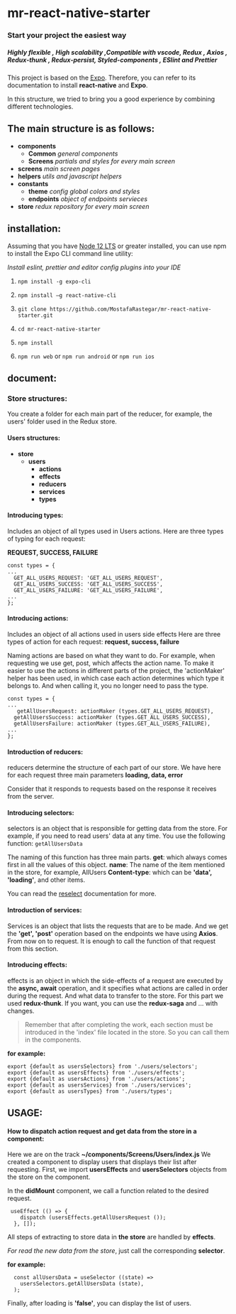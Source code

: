 # mr-react-native-starter

### **Start your project the easiest way**

##### Highly flexible , High scalability ,Compatible with vscode, Redux , Axios , Redux-thunk , Redux-persist, Styled-components , ESlint and Prettier

This project is based on the [Expo](https://reactnative.dev/docs/getting-started 'Expo'). Therefore, you can refer to its documentation to install **react-native** and **Expo**.

In this structure, we tried to bring you a good experience by combining different technologies.

## The main structure is as follows:

- **components**
  - **Common** _general components_
  - **Screens** _partials and styles for every main screen_
- **screens** _main screen pages_
- **helpers** _utils and javascript helpers_
- **constants**
  - **theme** _config global colors and styles_
  - **endpoints** _object of endpoints servieces_
- **store** _redux repository for every main screen_

## installation:

Assuming that you have [Node 12 LTS](https://nodejs.org/en/download/ 'Node 12 LTS') or greater installed, you can use npm to install the Expo CLI command line utility:

_Install eslint, prettier and editor config plugins into your IDE_

1. `npm install -g expo-cli`

2. `npm install –g react-native-cli`

3. `git clone https://github.com/MostafaRastegar/mr-react-native-starter.git`

4. `cd mr-react-native-starter`

5. `npm install`

6. `npm run web` or `npm run android` or `npm run ios`

## document:

### Store structures:

You create a folder for each main part of the reducer, for example, the users' folder used in the Redux store.

#### Users structures:

- **store**
  - **users**
    - **actions**
    - **effects**
    - **reducers**
    - **services**
    - **types**

#### Introducing types:

Includes an object of all types used in Users actions. Here are three types of typing for each request:

**REQUEST, SUCCESS, FAILURE**

    const types = {
    ...
      GET_ALL_USERS_REQUEST: 'GET_ALL_USERS_REQUEST',
      GET_ALL_USERS_SUCCESS: 'GET_ALL_USERS_SUCCESS',
      GET_ALL_USERS_FAILURE: 'GET_ALL_USERS_FAILURE',
    ...
    };

#### Introducing actions:

Includes an object of all actions used in users side effects
Here are three types of action for each request:
**request, success, failure**

Naming actions are based on what they want to do. For example, when requesting we use get, post, which affects the action name.
To make it easier to use the actions in different parts of the project, the 'actionMaker' helper has been used, in which case each action determines which type it belongs to. And when calling it, you no longer need to pass the type.

    const types = {
    ...
       getAllUsersRequest: actionMaker (types.GET_ALL_USERS_REQUEST),
      getAllUsersSuccess: actionMaker (types.GET_ALL_USERS_SUCCESS),
      getAllUsersFailure: actionMaker (types.GET_ALL_USERS_FAILURE),
    ...
    };

#### Introduction of reducers:

reducers determine the structure of each part of our store. We have here for each request three main parameters
**loading, data, error**

Consider that it responds to requests based on the response it receives from the server.

#### Introducing selectors:

selectors is an object that is responsible for getting data from the store. For example, if you need to read users' data at any time.
You use the following function:
`getAllUsersData`

The naming of this function has three main parts.
**get**: which always comes first in all the values ​​of this object.
**name**: The name of the item mentioned in the store, for example, AllUsers
**Content-type**: which can be **'data', 'loading'**, and other items.

You can read the [reselect](https://github.com/reduxjs/reselect 'reselect') documentation for more.

#### Introduction of services:

Services is an object that lists the requests that are to be made. And we get the **'get', 'post'** operation based on the endpoints we have using **Axios**.
From now on to request. It is enough to call the function of that request from this section.

#### Introducing effects:

effects is an object in which the side-effects of a request are executed by the **async, await** operation, and it specifies what actions are called in order during the request. And what data to transfer to the store. For this part we used **redux-thunk**. If you want, you can use the **redux-saga** and ... with changes.

> Remember that after completing the work, each section must be introduced in the 'index' file located in the store. So you can call them in the components.

**for example:**

    export {default as usersSelectors} from './users/selectors';
    export {default as usersEffects} from './users/effects';
    export {default as usersActions} from './users/actions';
    export {default as usersServices} from './users/services';
    export {default as usersTypes} from './users/types';

## USAGE:

#### How to dispatch action request and get data from the store in a component:

Here we are on the track **~/components/Screens/Users/index.js**
We created a component to display users that displays their list after requesting.
First, we import **usersEffects** and **usersSelectors** objects from the store on the component.

In the **didMount** component, we call a function related to the desired request.

     useEffect (() => {
        dispatch (usersEffects.getAllUsersRequest ());
      }, []);

All steps of extracting to store data in **the store** are handled by **effects**.

_For read the new data from the store_, just call the corresponding **selector**.

**for example:**

      const allUsersData = useSelector ((state) =>
        usersSelectors.getAllUsersData (state),
      );

Finally, after loading is **'false'**, you can display the list of users.
